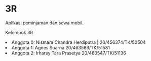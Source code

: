 # 3R
Aplikasi peminjaman dan sewa mobil.

Kelompok 3R

<li>Anggota 0: Nismara Chandra Herdiputra | 20/456374/TK/50504</li>
<li>Anggota 1: Agnes Suarna 20/463589/TK/51581</li>
<li>Anggota 2: Irharsy Tara Prasetya 20/460547/TK/51136</li>



